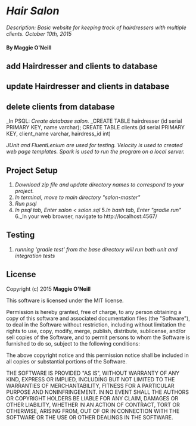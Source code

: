 
# _Hair Salon_

_Description: Basic website for keeping track of hairdressers with multiple clients. October 10th, 2015_

#### By **Maggie O'Neill**

## add Hairdresser and clients to database
## update Hairdresser and clients in database
## delete clients from database


_In PSQL:
_Create database salon._
_CREATE TABLE hairdresser (id serial PRIMARY KEY, name varchar);
CREATE TABLE clients (id serial PRIMARY KEY, client_name varchar, hairdress_id int)

_JUnit and FluentLenium are used for testing. Velocity is used to created web page templates. Spark is used to run the_
_program on a local server._

## Project Setup

1. _Download zip file and update directory names to correspond to your project._
2. _In terminal, move to main directory "salon-master"_
3. _Run psql_
4. _In psql tab, Enter salon < salon.sql_
5._In bash tab, Enter "gradle run"_
6._In your web browser, navigate to http://localhost:4567/



## Testing

1. _running 'gradle test' from the base directory  will run both unit and integration tests_

## License

Copyright (c) 2015 **Maggie O'Neill**

This software is licensed under the MIT license.

Permission is hereby granted, free of charge, to any person obtaining a copy
of this software and associated documentation files (the "Software"), to deal
in the Software without restriction, including without limitation the rights
to use, copy, modify, merge, publish, distribute, sublicense, and/or sell
copies of the Software, and to permit persons to whom the Software is
furnished to do so, subject to the following conditions:

The above copyright notice and this permission notice shall be included in
all copies or substantial portions of the Software.

THE SOFTWARE IS PROVIDED "AS IS", WITHOUT WARRANTY OF ANY KIND, EXPRESS OR
IMPLIED, INCLUDING BUT NOT LIMITED TO THE WARRANTIES OF MERCHANTABILITY,
FITNESS FOR A PARTICULAR PURPOSE AND NONINFRINGEMENT. IN NO EVENT SHALL THE
AUTHORS OR COPYRIGHT HOLDERS BE LIABLE FOR ANY CLAIM, DAMAGES OR OTHER
LIABILITY, WHETHER IN AN ACTION OF CONTRACT, TORT OR OTHERWISE, ARISING FROM,
OUT OF OR IN CONNECTION WITH THE SOFTWARE OR THE USE OR OTHER DEALINGS IN
THE SOFTWARE.
